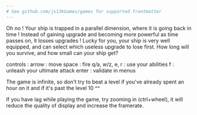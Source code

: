 ```yaml
---
# See github.com/js13kGames/games for supported frontmatter
---
```

Oh no ! Your ship is trapped in a parallel dimension, where it is going back in time ! Instead of gaining upgrade and becoming more powerful as time passes on, it losses upgrades ! Lucky for you, your ship is very well equipped, and can select which useless upgrade to lose first. How long will you survive, and how small can your ship get?

controls :
arrow : move
space : fire
q/a, w/z, e, r : use your abilities
f : unleash your ultimate attack
enter : validate in menus

The game is infinite, so don't try to beat a level if you've already spent an hour on it and if it's past the level 10 ^^

If you have lag while playing the game, try zooming in (ctrl+wheel), it will reduce the quality of display and increase the framerate.